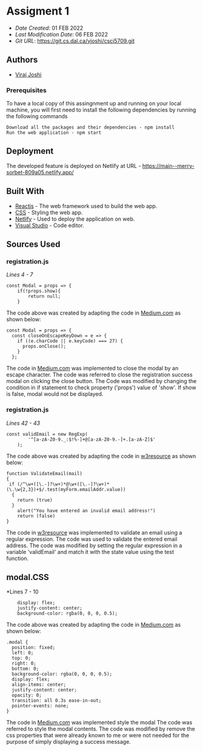 # Assigment 1


* *Date Created*: 01 FEB 2022
* *Last Modification Date*: 06 FEB 2022
* *Git URL*: <https://git.cs.dal.ca/vjoshi/csci5709.git>

## Authors

* [Viraj Joshi](viraj.joshi@dal.ca) 



### Prerequisites

To have a local copy of this assingnment up and running on your local machine, you will first need to install the following dependencies by running the following commands

```
Download all the packages and their dependencies - npm install
Run the web application - npm start

```

## Deployment

The developed feature is deployed on Netlify at URL - https://main--merry-sorbet-809a05.netlify.app/

## Built With

* [Reactjs](https://reactjs.org/) - The web framework used to build the web app.
* [CSS](https://www.w3.org/Style/CSS/Overview.en.html) - Styling the web app. 
* [Netlify](https://www.netlify.com/) - Used to deploy the application on web.
* [Visual Studio](https://code.visualstudio.com/) - Code editor. 


## Sources Used

### registration.js

*Lines 4 - 7*

```
const Modal = props => {
    if(!props.show){
        return null;
    }

```

The code above was created by adapting the code in [Medium.com](https://codesandbox.io/s/magical-christian-qxtdm?from-embed) as shown below: 

```
const Modal = props => {
  const closeOnEscapeKeyDown = e => {
    if ((e.charCode || e.keyCode) === 27) {
      props.onClose();
    }
  };

```

The code in [Medium.com](https://codesandbox.io/s/magical-christian-qxtdm?from-embed) was implemented to close the modal by an escape character. 
The code was referred to close the registration success modal on clicking the close button.
The Code was modified by changing the condition in if statement to check property ('props') value of 'show'. If show is false, modal would not be displayed.


### registration.js

*Lines 42 - 43*

```
const validEmail = new RegExp(
        '^[a-zA-Z0-9._:$!%-]+@[a-zA-Z0-9.-]+.[a-zA-Z]$'
    );

```

The code above was created by adapting the code in [w3resource](https://www.w3resource.com/javascript/form/email-validation.php) as shown below: 

```
function ValidateEmail(mail) 
{
 if (/^\w+([\.-]?\w+)*@\w+([\.-]?\w+)*(\.\w{2,3})+$/.test(myForm.emailAddr.value))
  {
    return (true)
  }
    alert("You have entered an invalid email address!")
    return (false)
}

```

The code in [w3resource](lihttps://www.w3resource.com/javascript/form/email-validation.phpnk) was implemented to validate an email using a regular expression.
The code was used to validate the entered email address.
The code was modified by setting the regular expression in a variable 'validEmail' and match it with the state value using the test function. 

## modal.CSS

*Lines 7 - 10 

```
    display: flex;
    justify-content: center;
    background-color: rgba(0, 0, 0, 0.5);

```
The code above was created by adapting the code in [Medium.com](https://codesandbox.io/s/magical-christian-qxtdm?from-embed) as shown below: 

```
.modal {
  position: fixed;
  left: 0;
  top: 0;
  right: 0;
  bottom: 0;
  background-color: rgba(0, 0, 0, 0.5);
  display: flex;
  align-items: center;
  justify-content: center;
  opacity: 0;
  transition: all 0.3s ease-in-out;
  pointer-events: none;
}

```

The code in [Medium.com](https://codesandbox.io/s/magical-christian-qxtdm?from-embed) was implemented style the modal 
The code was referred to style the modal contents.
The code was modified by remove the css properties that were already known to me or were not needed for the purpose of simply displaying a success message. 

